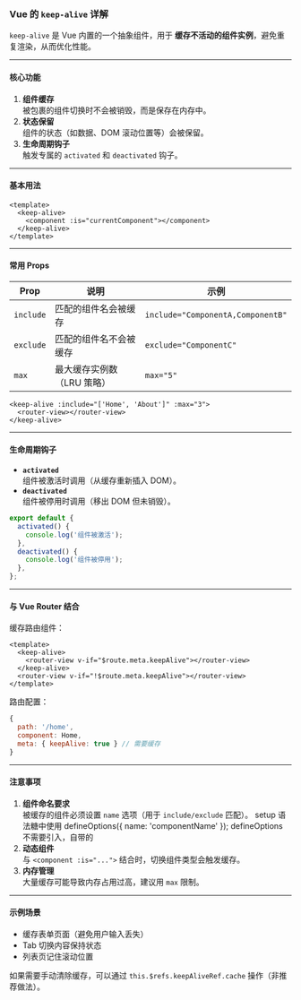 ### Vue 的 `keep-alive` 详解

`keep-alive` 是 Vue 内置的一个抽象组件，用于 **缓存不活动的组件实例**，避免重复渲染，从而优化性能。

---

#### **核心功能**

1. **组件缓存**  
   被包裹的组件切换时不会被销毁，而是保存在内存中。
2. **状态保留**  
   组件的状态（如数据、DOM 滚动位置等）会被保留。
3. **生命周期钩子**  
   触发专属的 `activated` 和 `deactivated` 钩子。

---

#### **基本用法**

```vue
<template>
  <keep-alive>
    <component :is="currentComponent"></component>
  </keep-alive>
</template>
```

---

#### **常用 Props**

| Prop      | 说明                       | 示例                              |
| --------- | -------------------------- | --------------------------------- |
| `include` | 匹配的组件名会被缓存       | `include="ComponentA,ComponentB"` |
| `exclude` | 匹配的组件名不会被缓存     | `exclude="ComponentC"`            |
| `max`     | 最大缓存实例数（LRU 策略） | `max="5"`                         |

```vue
<keep-alive :include="['Home', 'About']" :max="3">
  <router-view></router-view>
</keep-alive>
```

---

#### **生命周期钩子**

- **`activated`**  
  组件被激活时调用（从缓存重新插入 DOM）。
- **`deactivated`**  
  组件被停用时调用（移出 DOM 但未销毁）。

```javascript
export default {
  activated() {
    console.log('组件被激活');
  },
  deactivated() {
    console.log('组件被停用');
  },
};
```

---

#### **与 Vue Router 结合**

缓存路由组件：

```vue
<template>
  <keep-alive>
    <router-view v-if="$route.meta.keepAlive"></router-view>
  </keep-alive>
  <router-view v-if="!$route.meta.keepAlive"></router-view>
</template>
```

路由配置：

```javascript
{
  path: '/home',
  component: Home,
  meta: { keepAlive: true } // 需要缓存
}
```

---

#### **注意事项**

1. **组件命名要求**  
   被缓存的组件必须设置 `name` 选项（用于 `include/exclude` 匹配）。
   setup 语法糖中使用 defineOptions({ name: 'componentName' });
   defineOptions 不需要引入，自带的
2. **动态组件**  
   与 `<component :is="...">` 结合时，切换组件类型会触发缓存。
3. **内存管理**  
   大量缓存可能导致内存占用过高，建议用 `max` 限制。

---

#### **示例场景**

- 缓存表单页面（避免用户输入丢失）
- Tab 切换内容保持状态
- 列表页记住滚动位置

如果需要手动清除缓存，可以通过 `this.$refs.keepAliveRef.cache` 操作（非推荐做法）。
